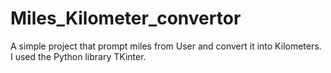 # Miles_Kilometer_convertor
A simple project that prompt miles from User and convert it into Kilometers.
I used the Python library TKinter.
